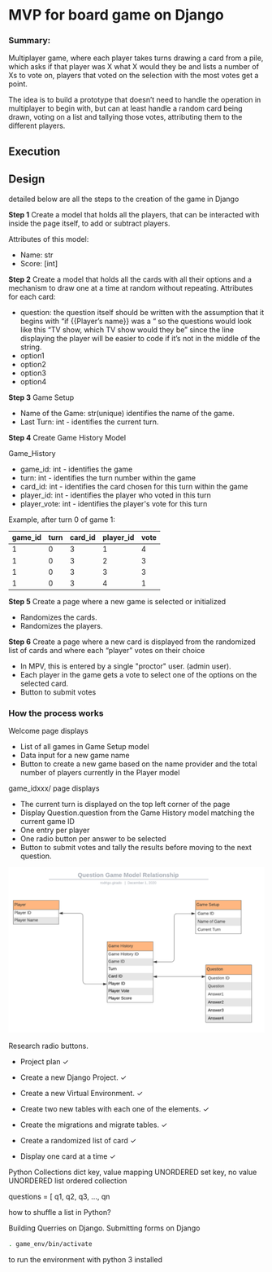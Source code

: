 <h1>MVP for board game on Django</h1>

<h3>Summary:</h3>
Multiplayer game, where each player takes turns drawing a card from a pile, which asks if that player was X what X would they be and lists a number of Xs to vote on, players that voted on the selection with the most votes get a point.

The idea is to build a prototype that doesn’t need to handle the operation in multiplayer to begin with, but can at least handle a random card being drawn, voting on a list and tallying those votes, attributing them to the different players.

<h2> Execution</h2>


<h2>Design</h2>
detailed below are all the steps to the creation of the game in Django

**Step 1** Create a model that holds all the players, that can be interacted with inside the page itself, to add or subtract players.

Attributes of this model:
- Name: str
- Score: [int]


**Step 2** Create a model that holds all the cards with all their options and a mechanism to draw one at a time at random without repeating. Attributes for each card:
- question: the question itself should be written with the assumption that it begins with “if {{Player’s name}} was a “ so the questions would look like this “TV show, which TV show would they be” since the line displaying the player will be easier to code if it’s not in the middle of the string.
- option1
- option2
- option3
- option4

**Step 3** Game Setup
- Name of the Game: str(unique) identifies the name of the game.
- Last Turn: int - identifies the current turn.

**Step 4** Create Game History Model

Game_History
- game_id: int - identifies the game
- turn: int - identifies the turn number within the game 
- card_id: int - identifies the card chosen for this turn within the game
- player_id: int - identifies the player who voted in this turn
- player_vote: int - identifies the player's vote for this turn


Example, after turn 0 of game 1:

| game_id | turn | card_id | player_id | vote |
|---------|------|---------|-----------|------|
| 1       | 0    | 3       | 1         | 4    |
| 1       | 0    | 3       | 2         | 3    |
| 1       | 0    | 3       | 3         | 3    |
| 1       | 0    | 3       | 4         | 1    |

**Step 5** Create a page where a new game is selected or initialized
- Randomizes the cards.
- Randomizes the players.

**Step 6** Create a page where a new card is displayed from the randomized list of cards and where each “player” votes on their choice
- In MPV, this is entered by a single "proctor" user. (admin user).
- Each player in the game gets a vote to select one of the options on the selected card.
- Button to submit votes


<h3>How the process works</h3>

Welcome page displays 
- List of all games in Game Setup model
- Data input for a new game name
- Button to create a new game based on the name provider and the total number of players currently in the Player model

game_idxxx/ page displays
- The current turn is displayed on the top left corner of the page
- Display Question.question from the Game History model matching the current game ID
- One entry per player
- One radio button per answer to be selected
- Button to submit votes and tally the results before moving to the next question.

![relationship model](./Relationship_Model.png)

Research radio buttons.

- Project plan ✓
- Create a new Django Project. ✓
- Create a new Virtual Environment. ✓
- Create two new tables with each one of the elements. ✓
- Create the migrations and migrate tables. ✓


- Create a randomized list of card ✓
- Display one card at a time ✓




Python Collections
dict
key, value mapping
UNORDERED
set
key, no value
UNORDERED 
list 
ordered collection

questions = [ q1, q2, q3, …, qn

how to shuffle a list in Python? 


Building Querries on Django.
Submitting forms on Django

``` bash
. game_env/bin/activate
```

to run the environment with python 3 installed
